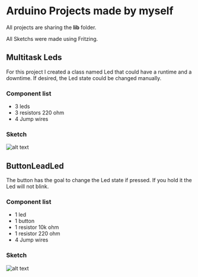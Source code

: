 # Arduino Projects made by myself

All projects are sharing the **lib** folder.

All Sketchs were made using Fritzing.

## Multitask Leds

For this project I created a class named Led that could have a runtime and a downtime. If desired, the Led state could be changed manually.

### Component list

* 3 leds
* 3 resistors 220 ohm
* 4 Jump wires

### Sketch

![alt text](https://github.com/marquesm91/arduino-projects/Multitask%20Leds/Sketch_Project.png "Sketch_Button")

## ButtonLeadLed

The button has the goal to change the Led state if pressed. If you hold it the Led will not blink.

### Component list

* 1 led
* 1 button
* 1 resistor 10k ohm
* 1 resistor 220 ohm
* 4 Jump wires

### Sketch

![alt text](https://github.com/marquesm91/arduino-projects/ButtonLeadLed/Sketch_Project.png "Sketch_Button")
